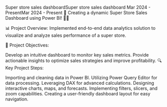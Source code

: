 
Super store sales dashboardSuper store sales dashboard
Mar 2024 - PresentMar 2024 - Present
🚀 Creating a dynamic Super Store Sales Dashboard using Power BI! 💼💡

📊 Project Overview:
Implemented end-to-end data analytics solution to visualize and analyze sales performance of a super store.

🎯 Project Objectives:

Develop an intuitive dashboard to monitor key sales metrics.
Provide actionable insights to optimize sales strategies and improve profitability.
🔍 Key Project Steps:

Importing and cleaning data in Power BI.
Utilizing Power Query Editor for data processing.
Leveraging DAX for advanced calculations.
Designing interactive charts, maps, and forecasts.
Implementing filters, slicers, and zoom capabilities.
Creating a user-friendly dashboard layout for easy navigation.
